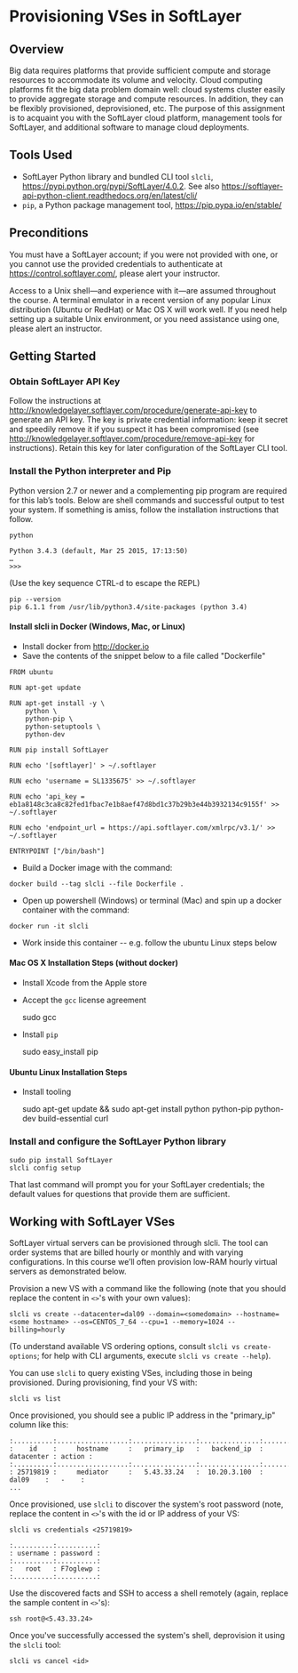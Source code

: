# Provisioning VSes in SoftLayer

## Overview

Big data requires platforms that provide sufficient compute and storage resources to accommodate its volume and velocity. Cloud computing platforms fit the big data problem domain well: cloud systems cluster easily to provide aggregate storage and compute resources. In addition, they can be flexibly provisioned, deprovisioned, etc. The purpose of this assignment is to acquaint you with the SoftLayer cloud platform, management tools for SoftLayer, and additional software to manage cloud deployments.

## Tools Used

* SoftLayer Python library and bundled CLI tool `slcli`, https://pypi.python.org/pypi/SoftLayer/4.0.2. See also https://softlayer-api-python-client.readthedocs.org/en/latest/cli/
* `pip`, a Python package management tool, https://pip.pypa.io/en/stable/

## Preconditions

You must have a SoftLayer account; if you were not provided with one, or you cannot use the provided credentials to authenticate at https://control.softlayer.com/, please alert your instructor.

Access to a Unix shell—and experience with it—are assumed throughout the course. A terminal emulator in a recent version of any popular Linux distribution (Ubuntu or RedHat) or Mac OS X will work well. If you need help setting up a suitable Unix environment, or you need assistance using one, please alert an instructor.

## Getting Started

### Obtain SoftLayer API Key

Follow the instructions at http://knowledgelayer.softlayer.com/procedure/generate-api-key to generate an API key. The key is private credential information: keep it secret and speedily remove it if you suspect it has been compromised (see http://knowledgelayer.softlayer.com/procedure/remove-api-key for instructions). Retain this key for later configuration of the SoftLayer CLI tool.

### Install the Python interpreter and Pip
Python version 2.7 or newer and a complementing pip program are required for this lab’s tools. Below are shell commands and successful output to test your system. If something is amiss, follow the installation instructions that follow.

    python

    Python 3.4.3 (default, Mar 25 2015, 17:13:50)
    …
    >>>

(Use the key sequence CTRL-d to escape the REPL)

    pip --version
    pip 6.1.1 from /usr/lib/python3.4/site-packages (python 3.4)

#### Install slcli in Docker (Windows, Mac, or Linux)
* Install docker from http://docker.io
* Save the contents of the snippet below to a file called "Dockerfile"

```
FROM ubuntu

RUN apt-get update 

RUN apt-get install -y \
    python \
    python-pip \
    python-setuptools \
    python-dev 

RUN pip install SoftLayer

RUN echo '[softlayer]' > ~/.softlayer

RUN echo 'username = SL1335675' >> ~/.softlayer

RUN echo 'api_key = eb1a8148c3ca8c82fed1fbac7e1b8aef47d8bd1c37b29b3e44b3932134c9155f' >> ~/.softlayer

RUN echo 'endpoint_url = https://api.softlayer.com/xmlrpc/v3.1/' >> ~/.softlayer

ENTRYPOINT ["/bin/bash"]
```

* Build a Docker image with the command: 

`docker build --tag slcli --file Dockerfile .`

* Open up powershell (Windows) or terminal (Mac) and spin up a docker container with the command:

`docker run -it slcli`

* Work inside this container -- e.g. follow the ubuntu Linux steps below

#### Mac OS X Installation Steps (without docker)

* Install Xcode from the Apple store
* Accept the `gcc` license agreement

    sudo gcc

* Install `pip`

    sudo easy_install pip

#### Ubuntu Linux Installation Steps

* Install tooling

    sudo apt-get update && sudo apt-get install python python-pip python-dev build-essential curl

### Install and configure the SoftLayer Python library

    sudo pip install SoftLayer
    slcli config setup

That last command will prompt you for your SoftLayer credentials; the default values for questions that provide them are sufficient.

## Working with SoftLayer VSes

SoftLayer virtual servers can be provisioned through slcli. The tool can order systems that are billed hourly or monthly and with varying configurations. In this course we’ll often provision low-RAM hourly virtual servers as demonstrated below.

Provision a new VS with a command like the following (note that you should replace the content in `<>`'s with your own values):

    slcli vs create --datacenter=dal09 --domain=<somedomain> --hostname=<some hostname> --os=CENTOS_7_64 --cpu=1 --memory=1024 --billing=hourly

(To understand available VS ordering options, consult `slcli vs create-options`; for help with CLI arguments, execute `slcli vs create --help`).

You can use `slcli` to query existing VSes, including those in being provisioned. During provisioning, find your VS with:

    slcli vs list

Once provisioned, you should see a public IP address in the "primary_ip" column like this:

    :..........:..................:................:...............:............:........:
    :    id    :     hostname     :   primary_ip   :   backend_ip  : datacenter : action :
    :..........:..................:................:...............:............:........:
    : 25719819 :     mediator     :   5.43.33.24   :  10.20.3.100  :   dal09    :   -    :
    ...

Once provisioned, use `slcli` to discover the system's root password (note, replace the content in `<>`'s with the id or IP address of your VS:

    slcli vs credentials <25719819>

    :..........:..........:
    : username : password :
    :..........:..........:
    :   root   : F7oglewp :
    :..........:..........:

Use the discovered facts and SSH to access a shell remotely (again, replace the sample content in `<>`'s):

    ssh root@<5.43.33.24>

Once you've successfully accessed the system's shell, deprovision it using the `slcli` tool:

    slcli vs cancel <id>

